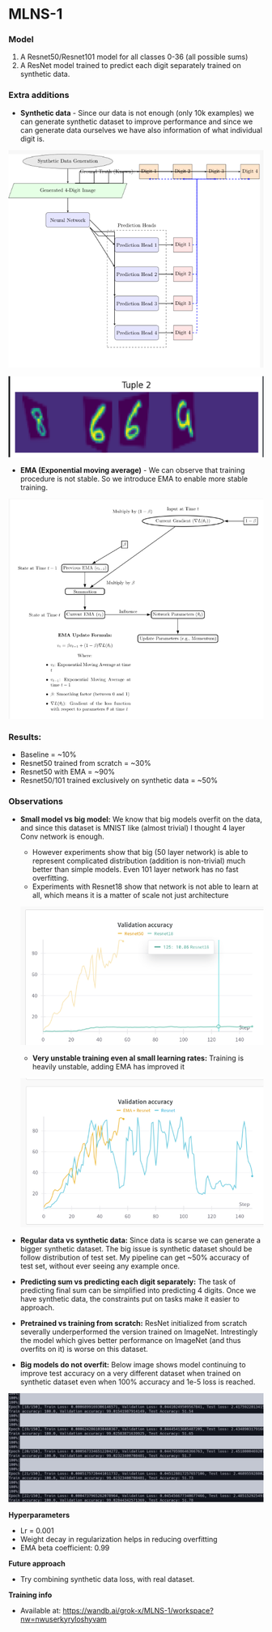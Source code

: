# MLNS-1

### Model

1. A Resnet50/Resnet101 model for all classes 0-36 (all possible sums)
2. A ResNet model trained to predict each digit separately trained on synthetic data.

### Extra additions

- **Synthetic data** - Since our data is not enough (only 10k examples) we can generate synthetic dataset to improve performance and since we can generate data ourselves we have also information of what individual digit is.
    
![./images/synthetic_data_1.png](./images/synthetic_data_1.png)
    
![./images/synthetic_data_1.png](./images/synthetic_data_2.png)

- **EMA (Exponential moving average)** - We can observe that training procedure is not stable. So we introduce EMA to enable more stable training.

![./images/ema_effect.png](./images/ema_effect.png)

### **Results:**

- Baseline = ~10%
- Resnet50 trained from scratch = ~30%
- Resnet50 with EMA = ~90%
- Resnet50/101 trained exclusively on synthetic data = ~50%

### **Observations**

- **Small model vs big model:** We know that big models overfit on the data, and since this dataset is MNIST like (almost trivial) I thought 4 layer Conv network is enough.
    - However experiments show that big (50 layer network) is able to represent complicated distribution (addition is non-trivial) much better than simple models. Even 101 layer network has no fast overfitting.
    - Experiments with Resnet18 show that network is not able to learn at all, which means it is a matter of scale not just architecture
    
    ![./images/model_size_comparison.png](./images/model_size_comparison.png)
    
    - **Very unstable training even al small learning rates:** Training is heavily unstable, adding EMA has improved it
    
    ![images/unstable_training.png](./images/unstable_training.png)
    
- **Regular data vs synthetic data:** Since data is scarse we can generate a bigger synthetic dataset. The big issue is synthetic dataset should be follow distribution of test set. My pipeline can get ~50% accuracy of test set, without ever seeing any example once.
- **Predicting sum vs predicting each digit separately:** The task of predicting final sum can be simplified into predicting 4 digits. Once we have synthetic data, the constraints put on tasks make it easier to approach.
- **Pretrained vs training from scratch:** ResNet initialized from scratch severally underperformed the version trained on ImageNet. Intrestingly the model which gives better performance on ImageNet (and thus overfits on it) is worse on this dataset.
- **Big models do not overfit:** Below image shows model continuing to improve test accuracy on a very different dataset when trained on synthetic dataset even when 100% accuracy and 1e-5 loss is reached.

![./images/no_overfitting.png](./images/no_overfitting.png)

**Hyperparameters**

- Lr = 0.001
- Weight decay in regularization helps in reducing overfitting
- EMA beta coefficient: 0.99

**Future approach**

- Try combining synthetic data loss, with real dataset.

**Training info**

- Available at: https://wandb.ai/grok-x/MLNS-1/workspace?nw=nwuserkyryloshyvam
